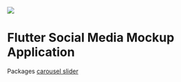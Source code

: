 ![](https://github.com/rifqieh/social-media-app-completed/blob/master/social%20media.png)

# Flutter Social Media Mockup Application
Packages [carousel slider](https://pub.dev/packages/carousel_slider)
